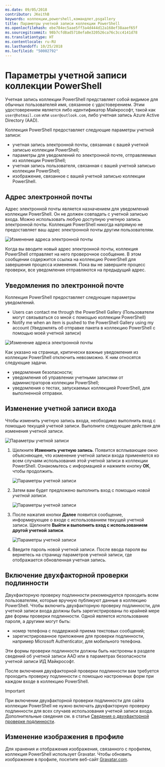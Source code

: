 ```yaml
---
ms.date: 09/05/2018
contributor: JKeithB
keywords: коллекции,powershell,командлет,psgallery
title: Параметры учетной записи коллекции PowerShell
ms.openlocfilehash: ebe784ec5aae5ff3a4d444d12a168ef38aaef65f
ms.sourcegitcommit: 98b7cfd8ad5718efa8e320526ca76c3cc4141d78
ms.translationtype: HT
ms.contentlocale: ru-RU
ms.lasthandoff: 10/25/2018
ms.locfileid: "50002792"
---
```

# <a name="powershell-gallery-account-settings"></a>Параметры учетной записи коллекции PowerShell

Учетная запись коллекции PowerShell представляет собой видимое для обычных пользователей имя, связанное с удостоверением. Этим удостоверением является либо идентификатор Майкрософт, такой как `user@hotmail.com` или `user@outlook.com`, либо учетная запись Azure Active Directory (AAD).

Коллекция PowerShell предоставляет следующие параметры учетной записи:

- учетная запись электронной почты, связанная с вашей учетной записью коллекции PowerShell;
- параметры для уведомлений по электронной почте, отправляемых из коллекции PowerShell;
- учетная запись пользователя, связанная с вашей учетной записью коллекции PowerShell;
- изображение, связанное с вашей учетной записью коллекции PowerShell.

## <a name="email-address"></a>Адрес электронной почты

Адрес электронной почты является назначением для уведомлений коллекции PowerShell. Он не должен совпадать с учетной записью входа. Можно использовать любую доступную учетную запись электронной почты. Коллекция PowerShell никогда напрямую не предоставляет ваш адрес электронной почты другим пользователям.

![Изменение адреса электронной почты](../../Images/PSGallery_AcccountEmailAddress.png)

Когда вы вводите новый адрес электронной почты, коллекция PowerShell отправляет на него проверочное сообщение. В этом сообщении содержится ссылка на коллекцию PowerShell для завершения процесса изменения. Пока вы не завершите процесс проверки, все уведомления отправляются на предыдущий адрес.

## <a name="email-notifications"></a>Уведомления по электронной почте

Коллекция PowerShell предоставляет следующие параметры уведомлений.

- Users can contact me through the PowerShell Gallery (Пользователи могут связываться со мной с помощью коллекции PowerShell)
- Notify me when an item is pushed to the PowerShell Gallery using my account (Уведомлять об отправке пакета в коллекцию PowerShell с помощью моей учетной записи)

![Изменение адреса электронной почты](../../Images/PSGallery_AccountEmailOptions.png)

Как указано на странице, критически важные уведомления из коллекции PowerShell отключить невозможно.
К ним относятся следующие задачи.

- уведомления безопасности;
- уведомления об управлении учетными записями от администраторов коллекции PowerShell;
- уведомления о тестах, запускаемых коллекцией PowerShell, для выполненной отправки.

## <a name="change-your-login-account"></a>Изменение учетной записи входа

Чтобы изменить учетную запись входа, необходимо выполнить вход с помощью текущей учетной записи. Выполните следующие действия для изменения учетной записи.

![Параметры учетной записи](../../Images/PSGallery_LoginAccountSettings.png)

1. Щелкните **Изменить учетную запись**. Появится всплывающее окно объясняющее, что изменение учетной записи входа применяется ко всем случаям использования этой учетной записи в коллекции PowerShell. Ознакомьтесь с информацией и нажмите кнопку **ОК**, чтобы продолжить.

   ![Параметры учетной записи](../../Images/PSGallery_LoginAccountChange-1.png)

2. Затем вам будет предложено выполнить вход с помощью _новой учетной записи_.

   ![Параметры учетной записи](../../Images/PSGallery_LoginAccountChange-2.png)

3. После нажатия кнопки **Далее** появится сообщение, информирующее о входе с использованием текущей учетной записи.
   Щелкните **Выйти и выполнить вход с использованием другой учетной записи**.

   ![Параметры учетной записи](../../Images/PSGallery_LoginAccountChange-3.png)

4. Введите пароль новой учетной записи. После ввода пароля вы вернетесь на страницу параметров учетной записи, где отображается обновленная учетная запись.


## <a name="enable-two-factor-authentication-2fa"></a>Включение двухфакторной проверки подлинности

Двухфакторную проверку подлинности рекомендуется проходить всем пользователям, которые вручную публикуют данные в коллекцию PowerShell. Чтобы включить двухфакторную проверку подлинности, для учетной записи входа должны быть зарегистрированы по крайней мере две формы проверки подлинности. Одной является использование пароля, а другими могут быть:

- номер телефона с поддержкой приема текстовых сообщений;
- зарегистрированное приложение для проверки подлинности, например Microsoft Authenticator, для мобильного телефона.

Эти формы проверки подлинности должны быть настроены в разделе сведений об учетной записи AAD или в параметрах безопасности учетной записи ИД Майкрософт.

После включения двухфакторной проверки подлинности вам требуется проходить проверку подлинности с помощью настроенных форм при каждом входе в коллекцию PowerShell.

> [!IMPORTANT]
> При включении двухфакторной проверки подлинности для сайта коллекции PowerShell не нужно включать двухфакторную проверку подлинности для всех случаев использования учетной записи входа. Дополнительные сведения см. в статье [Сведения о двухфакторной проверке подлинности](https://support.microsoft.com/help/12408/microsoft-account-about-two-step-verification).

## <a name="change-your-profile-picture"></a>Изменение изображения в профиле

Для хранения и отображения изображения, связанного с профилем, коллекция PowerShell использует Gravatar. Чтобы обновить изображение в профиле, посетите веб-сайт [Gravatar.com](http://www.gravatar.com/).
